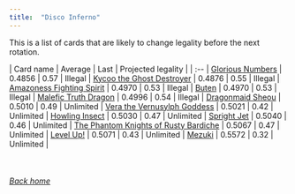 ```yaml
---
title:  "Disco Inferno"
---
```


This is a list of cards that are likely to change legality before the next rotation.

| Card name | Average | Last | Projected legality |
| :-- |
[Glorious Numbers](https://db.ygoprodeck.com/card/?search=Glorious%20Numbers) | 0.4856 | 0.57 | Illegal |
[Kycoo the Ghost Destroyer](https://db.ygoprodeck.com/card/?search=Kycoo%20the%20Ghost%20Destroyer) | 0.4876 | 0.55 | Illegal |
[Amazoness Fighting Spirit](https://db.ygoprodeck.com/card/?search=Amazoness%20Fighting%20Spirit) | 0.4970 | 0.53 | Illegal |
[Buten](https://db.ygoprodeck.com/card/?search=Buten) | 0.4970 | 0.53 | Illegal |
[Malefic Truth Dragon](https://db.ygoprodeck.com/card/?search=Malefic%20Truth%20Dragon) | 0.4996 | 0.54 | Illegal |
[Dragonmaid Sheou](https://db.ygoprodeck.com/card/?search=Dragonmaid%20Sheou) | 0.5010 | 0.49 | Unlimited |
[Vera the Vernusylph Goddess](https://db.ygoprodeck.com/card/?search=Vera%20the%20Vernusylph%20Goddess) | 0.5021 | 0.42 | Unlimited |
[Howling Insect](https://db.ygoprodeck.com/card/?search=Howling%20Insect) | 0.5030 | 0.47 | Unlimited |
[Spright Jet](https://db.ygoprodeck.com/card/?search=Spright%20Jet) | 0.5040 | 0.46 | Unlimited |
[The Phantom Knights of Rusty Bardiche](https://db.ygoprodeck.com/card/?search=The%20Phantom%20Knights%20of%20Rusty%20Bardiche) | 0.5067 | 0.47 | Unlimited |
[Level Up!](https://db.ygoprodeck.com/card/?search=Level%20Up!) | 0.5071 | 0.43 | Unlimited |
[Mezuki](https://db.ygoprodeck.com/card/?search=Mezuki) | 0.5572 | 0.32 | Unlimited |

<br>

###### [Back home](index)